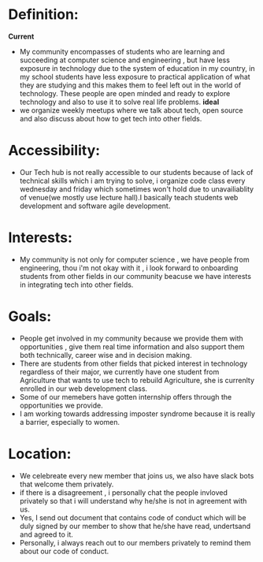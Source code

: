 # Definition:
   __Current__
   * My community encompasses of students who are learning and succeeding at computer science and engineering , but have less exposure in technology due to the system of education in my country, in my school students have less exposure to practical application of what they are studying and this makes them to feel left out in the world of technology. These people are open minded and ready to explore technology and also to use it to solve real life problems. 
   __ideal__
   * we organize weekly meetups where we talk about tech, open source and also discuss about how to get tech into other fields.
   
  # Accessibility:
  * Our Tech hub is not really accessible to our students because of lack of technical skills which i am trying to solve, i organize code class every wednesday and friday which sometimes won't hold due to unavailiablity of venue(we mostly use lecture hall).I basically teach students web development and software agile development.
  # Interests:
  * My community is not only for computer science , we have people from engineering, thou i'm not okay with it , i look forward to onboarding students from other fields in our community beacuse we have interests in integrating tech into other fields.
  # Goals:
  * People get involved in my community because we provide them with opportunities , give them real time information and also support them both technically, career wise and in decision making.
  * There are students from other fields that picked interest in technology regardless of their major, we currently have one student from Agriculture that wants to use tech to rebuild Agriculture, she is currenlty enrolled in our web development class.
  *  Some of our memebers have gotten internship offers through the opportunities we provide.
  * I am working towards addressing imposter syndrome because it is really a barrier, especially to women.
  # Location:
  * We celebreate every new member that joins us, we also have slack bots that welcome them privately.
  * if there is a disagreement , i personally chat the people invloved privately so that i will understand why he/she is not in agreement with us.
  * Yes, I send out document that contains code of conduct which will be duly signed by our member to show that he/she have read, undertsand and agreed to it.
  *  Personally, i always reach out to our members privately to remind them about our code of conduct.

